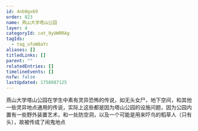 ```yaml
---
id: 4nb0gx69
order: 823
name: 燕山大学塔山公园
layer: 4
categoryId: cat_9yUWRRAg
tagIds:
  - tag_ufoW8aYc
aliases: []
titledLinks: []
parent: ""
relatedEntries: []
timelineEvents: []
nsfw: false
lastUpdated: 1758087125
---
```


燕山大学塔山公园在学生中素有灵异恐怖的传说，如无头女尸，地下空间，和其他一些灵异地点通用的传说，实际上这些都是因为塔山公园的设施问题，因为公园内置有一些野外装置艺术，和一处防空洞，以及一个可能是用来吓鸟的稻草人（只有头），故被传成了闹鬼地点